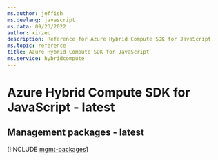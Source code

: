 ```yaml
---
ms.author: jeffish
ms.devlang: javascript
ms.data: 09/23/2022
author: xirzec
description: Reference for Azure Hybrid Compute SDK for JavaScript
ms.topic: reference
title: Azure Hybrid Compute SDK for JavaScript
ms.service: hybridcompute
---
```

# Azure Hybrid Compute SDK for JavaScript - latest

## Management packages - latest
[!INCLUDE [mgmt-packages](hybrid-compute-mgmt-index.md)]